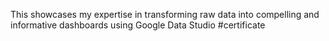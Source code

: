 This showcases my expertise in transforming raw data into compelling and informative dashboards using Google Data Studio
  #certificate

